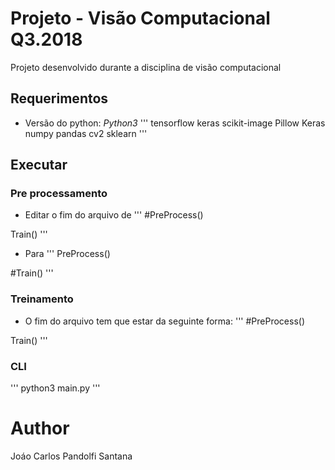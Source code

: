 # Projeto - Visão Computacional Q3.2018

Projeto desenvolvido durante a disciplina de visão computacional

## Requerimentos
* Versão do python: *Python3*
'''
tensorflow
keras
scikit-image
Pillow
Keras
numpy
pandas
cv2
sklearn
'''

## Executar
### Pre processamento
* Editar o fim do arquivo de
'''
#PreProcess()

Train()
'''
* Para
'''
PreProcess()

#Train()
'''

### Treinamento 
* O fim do arquivo tem que estar da seguinte forma:
'''
#PreProcess()

Train()
'''

### CLI
'''
python3 main.py
'''

# Author
Joáo Carlos Pandolfi Santana